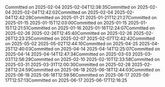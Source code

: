 Committed on 2025-02-04 2025-02-04T12:38:35Committed on 2025-02-04 2025-02-04T12:42:02Committed on 2025-02-04 2025-02-04T12:42:28Committed on 2025-01-21 2025-01-21T12:21:27Committed on 2025-01-15 2025-01-15T12:03:00Committed on 2025-01-15 2025-01-15T12:21:51Committed on 2025-01-16 2025-01-16T12:24:07Committed on 2025-02-26 2025-02-26T12:45:40Committed on 2025-02-26 2025-02-26T12:23:25Committed on 2025-02-07 2025-02-07T12:42:42Committed on 2025-05-02 2025-05-02T12:44:10Committed on 2025-04-25 2025-04-25T12:40:03Committed on 2025-04-14 2025-04-14T12:25:07Committed on 2025-04-14 2025-04-14T12:47:34Committed on 2025-03-03 2025-03-03T12:56:29Committed on 2025-02-10 2025-02-10T12:33:58Committed on 2025-03-31 2025-03-31T12:00:30Committed on 2025-02-28 2025-02-28T12:24:59Committed on 2025-06-18 2025-06-18T12:44:03Committed on 2025-06-18 2025-06-18T12:59:56Committed on 2025-06-17 2025-06-17T12:57:13Committed on 2025-06-17 2025-06-17T12:16:25
